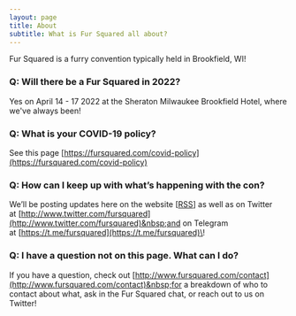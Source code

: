 ```yaml
---
layout: page
title: About
subtitle: What is Fur Squared all about?
---
```


Fur Squared is a furry convention typically held in Brookfield, WI\!

### Q: Will there be a Fur Squared in 2022?

Yes on April 14 - 17 2022 at the Sheraton Milwaukee Brookfield Hotel, where we've always been\!

### Q: What is your COVID-19 policy?

See this page&nbsp;[https://fursquared.com/covid-policy](https://fursquared.com/covid-policy)

### Q: How can I keep up with what’s happening with the con?

We’ll be posting updates here on the website \[[RSS](https://fursquared.com/feed)\] as well as on Twitter at&nbsp;[http://www.twitter.com/fursquared](http://www.twitter.com/fursquared)&nbsp;and on Telegram at&nbsp;[https://t.me/fursquared](https://t.me/fursquared)\!

### Q: I have a question not on this page. What can I do?

If you have a question, check out&nbsp;[http://www.fursquared.com/contact](http://www.fursquared.com/contact)&nbsp;for a breakdown of who to contact about what, ask in the Fur Squared chat, or reach out to us on Twitter\!
